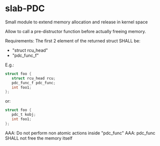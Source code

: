 # slab-PDC
Small module to extend memory allocation and release in kernel space

Allow to call a pre-distructor function before actually freeing memory.

Requirements:
The first 2 element of the returned struct SHALL be:
* "struct rcu_head"
* "pdc_func_f"

E.g.:

```C
struct foo {
   struct rcu_head rcu;
   pdc_func_f pdc_func;
   int foo1;
};
```
or:

```C
struct foo {
   pdc_t kobj;
   int foo1;
};
```

AAA: Do not perform non atomic actions inside "pdc_func"
AAA: pdc_func SHALL not free the memory itself
